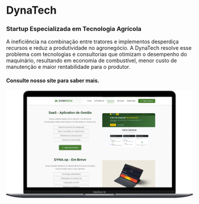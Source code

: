 # DynaTech
### Startup Especializada em Tecnologia Agrícola

A ineficiência na combinação entre tratores e implementos desperdiça recursos e reduz a produtividade no agronegócio. A DynaTech resolve esse problema com tecnologias e consultorias que otimizam o desempenho do maquinário, resultando em economia de combustível, menor custo de manutenção e maior rentabilidade para o produtor.

#### Consulte nosso site para saber mais. 

![alt text](<Macbook-Air-dynastartup.vercel.app (2).png>)